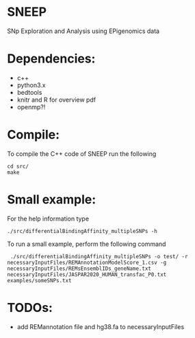 # SNEEP
SNp Exploration and Analysis using EPigenomics data

# Dependencies:
- c++ 
- python3.x
- bedtools
- knitr and R for overview pdf
- openmp?!


# Compile: 
To compile the C++ code of SNEEP run the following 
```
cd src/
make
```

# Small example:
For the help information type
```
./src/differentialBindingAffinity_multipleSNPs -h
```

To run a small example, perform the following command
```
 ./src/differentialBindingAffinity_multipleSNPs -o test/ -r necessaryInputFiles/REMAnnotationModelScore_1.csv -g necessaryInputFiles/REMsEnsemblIDs_geneName.txt  necessaryInputFiles/JASPAR2020_HUMAN_transfac_P0.txt  examples/someSNPs.txt 
 ```
# TODOs: 
- add REMannotation file and hg38.fa to necessaryInputFiles
 


